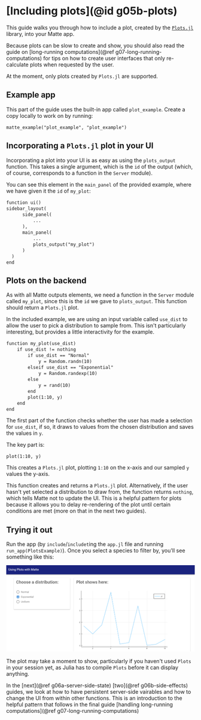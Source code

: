 # [Including plots](@id g05b-plots)

This guide walks you through how to include a plot, created by the
[`Plots.jl`](https://github.com/JuliaPlots/Plots.jl) library, into your Matte app.

Because plots can be slow to create and show, you should also read the guide on
[long-running computations](@ref g07-long-running-computations) for tips on how to create
user interfaces that only re-calculate plots when requested by the user.

At the moment, only plots created by `Plots.jl` are supported.

## Example app

This part of the guide uses the built-in app called `plot_example`. Create a copy locally
to work on by running:
```
matte_example("plot_example", "plot_example")
```

## Incorporating a `Plots.jl` plot in your UI

Incorporating a plot into your UI is as easy as using the `plots_output` function.
This takes a single argument, which is the `id` of the output (which, of course, corresponds
to a function in the `Server` module).

You can see this element in the `main_panel` of the provided example, where we have given it
the `id` of `my_plot`:
```
function ui()
sidebar_layout(
      side_panel(
          ...
      ),
      main_panel(
          ...
          plots_output("my_plot")
      )
  )
end
```

## Plots on the backend

As with all Matte outputs elements, we need a function in the `Server` module called `my_plot`,
since this is the `id` we gave to `plots_output`. This function should return a `Plots.jl`
plot.

In the included example, we are using an input variable called `use_dist` to allow the user
to pick a distribution to sample from. This isn't particularly interesting, but provides a
little interactivity for the example.

```
function my_plot(use_dist)
    if use_dist != nothing
        if use_dist == "Normal"
            y = Random.randn(10)
        elseif use_dist == "Exponential"
            y = Random.randexp(10)
        else
            y = rand(10)
        end
        plot(1:10, y)
    end
end
```

The first part of the function checks whether the user has made a selection for `use_dist`,
if so, it draws to values from the chosen distribution and saves the values in `y`.

The key part is:
```
plot(1:10, y)
```

This creates a `Plots.jl` plot, plotting `1:10` on the x-axis and our sampled `y` values the
y-axis.

This function creates and returns a `Plots.jl` plot. Alternatively, if the user hasn't yet
selected a distribution to draw from, the function returns `nothing`, which tells Matte not
to update the UI. This is a helpful pattern for plots because it allows you to delay
re-rendering of the plot until certain conditions are met (more on that in the next two guides).

## Trying it out

Run the app (by `include`/`includet`ing the `app.jl` file and running `run_app(PlotsExample)`).
Once you select a species to filter by, you'll see something like this:

![](assets/g05b-plots-example.png)

The plot may take a moment to show, particularly if you haven't used `Plots` in your session
yet, as Julia has to compile `Plots` before it can display anything.

In the [next](@ref g06a-server-side-state) [two](@ref g06b-side-effects) guides, we look at how to have persistent
server-side vairables and how to change the UI from within other functions. This is an
introduction to the helpful pattern that follows in the final guide
[handling long-running computations](@ref g07-long-running-computations)
